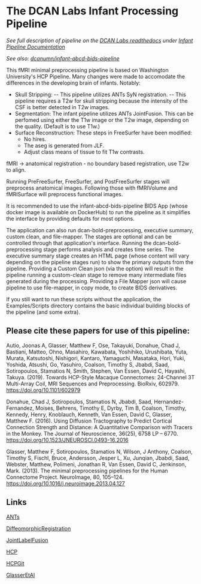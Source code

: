 # The DCAN Labs Infant Processing Pipeline

*See full description of pipeline on the [DCAN Labs readthedocs](https://dcanlab.readthedocs.io/en/stable/) under [Infant Pipeline Documentation](https://dcanlab.readthedocs.io/en/stable/manualpro/infant/pipeline/)*

*See also: [dcanumn/infant-abcd-bids-pipeline](https://github.com/DCAN-Labs/infant-abcd-bids-pipeline)*

This fMRI minimal preprocessing pipeline is based on Washington University's HCP
Pipeline. Many changes were made to accomodate the differences in the
developing brain of infants. Notably:

- Skull Stripping:
-- This pipeline utilizes ANTs SyN registration.
-- This pipeline requires a T2w for skull stripping because the intensity of the
CSF is better detected in T2w images.
- Segmentation: The infant pipeline utilizes ANTs JointFusion. This can be
  perfomed using either the T1w image or the T2w image, depending on the
quality. (Default is to use T1w.)
- Surface Reconstruction: These steps in FreeSurfer have been modified:
    * No hires.
    * The aseg is generated from JLF.
    * Adjust class means of tissue to fit T1w contrasts.

fMRI -> anatomical registration - no boundary based registration, use T2w to
align.

Running PreFreeSurfer, FreeSurfer, and PostFreeSurfer stages will preprocess
anatomical images. Following those with fMRIVolume and fMRISurface will
preprocess functional images.

It is recommended to use the infant-abcd-bids-pipeline BIDS App (whose docker
image is available on DockerHub) to run the pipeline as it simplifies the
interface by providing defaults for most options.

The application can also run dcan-bold-preprocessing, executive summary, custom
clean, and file-mapper. The stages are optional and can be controlled through
that application's interface. Running the dcan-bold-preprocessing stage performs
analysis and creates time series. The executive summary stage creates an HTML
page (whose content will vary depending on the pipeline stages run) to show the
primary outputs from the pipeline. Providing a Custom Clean json (via the
option) will result in the pipeline running a custom-clean stage to remove many
intermediate files generated during the processing. Providing a File Mapper json
will cause pipeline to use file-mapper, in copy mode, to create BIDS
derivatives.

If you still want to run these scripts without the application, the
Examples/Scripts directory contains the basic individual building blocks of the
pipeline (and some extra).

## Please cite these papers for use of this pipeline:

Autio, Joonas A, Glasser, Matthew F, Ose, Takayuki, Donahue, Chad J, Bastiani, Matteo, Ohno, Masahiro, Kawabata, Yoshihiko, Urushibata, Yuta, Murata, Katsutoshi, Nishigori, Kantaro, Yamaguchi, Masataka, Hori, Yuki, Yoshida, Atsushi, Go, Yasuhiro, Coalson, Timothy S, Jbabdi, Saad, Sotiropoulos, Stamatios N, Smith, Stephen, Van Essen, David C, Hayashi, Takuya. (2019). Towards HCP-Style Macaque Connectomes: 24-Channel 3T Multi-Array Coil, MRI Sequences and Preprocessing. BioRxiv, 602979. https://doi.org/10.1101/602979

Donahue, Chad J, Sotiropoulos, Stamatios N, Jbabdi, Saad, Hernandez-Fernandez, Moises, Behrens, Timothy E, Dyrby, Tim B, Coalson, Timothy, Kennedy, Henry, Knoblauch, Kenneth, Van Essen, David C, Glasser, Matthew F. (2016). Using Diffusion Tractography to Predict Cortical Connection Strength and Distance: A Quantitative Comparison with Tracers in the Monkey. The Journal of Neuroscience, 36(25), 6758 LP – 6770. https://doi.org/10.1523/JNEUROSCI.0493-16.2016

Glasser, Matthew F, Sotiropoulos, Stamatios N, Wilson, J Anthony, Coalson, Timothy S, Fischl, Bruce, Andersson, Jesper L, Xu, Junqian, Jbabdi, Saad, Webster, Matthew, Polimeni, Jonathan R, Van Essen, David C, Jenkinson, Mark. (2013). The minimal preprocessing pipelines for the Human Connectome Project. NeuroImage, 80, 105–124. https://doi.org/10.1016/j.neuroimage.2013.04.127

## Links
[ANTs](http://stnava.github.io/ANTs)

[DiffeomorphicRegistration](https://www.ncbi.nlm.nih.gov/pubmed/17659998)

[JointLabelFusion](http://www.ncbi.nlm.nih.gov/pubmed/22732662)

[HCP](http://www.humanconnectome.org)

[HCPGit](https://github.com/Washington-University/Pipelines)

[GlasserEtAl](http://www.ncbi.nlm.nih.gov/pubmed/23668970)

